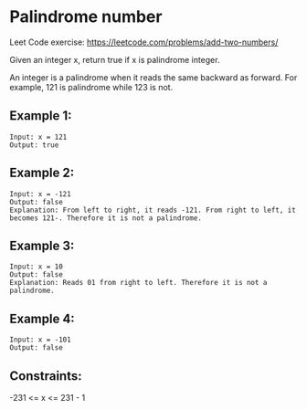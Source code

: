 # Palindrome number

Leet Code exercise: https://leetcode.com/problems/add-two-numbers/

Given an integer x, return true if x is palindrome integer.

An integer is a palindrome when it reads the same backward as forward. For example, 121 is palindrome while 123 is not.

## Example 1:

    Input: x = 121
    Output: true
    
## Example 2:

    Input: x = -121
    Output: false
    Explanation: From left to right, it reads -121. From right to left, it becomes 121-. Therefore it is not a palindrome.

## Example 3:

    Input: x = 10
    Output: false
    Explanation: Reads 01 from right to left. Therefore it is not a palindrome.

## Example 4:

    Input: x = -101
    Output: false

## Constraints:

-231 <= x <= 231 - 1
